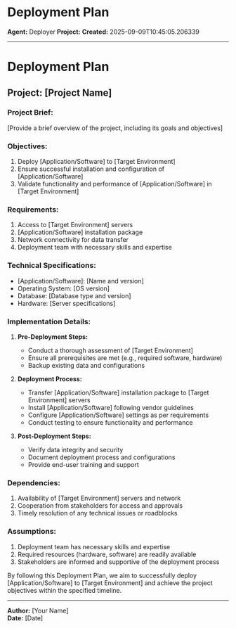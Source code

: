 # Deployment Plan

**Agent:** Deployer
**Project:** 
**Created:** 2025-09-09T10:45:05.206339

---

# Deployment Plan

## Project: [Project Name]

### Project Brief:
[Provide a brief overview of the project, including its goals and objectives]

### Objectives:
1. Deploy [Application/Software] to [Target Environment]
2. Ensure successful installation and configuration of [Application/Software]
3. Validate functionality and performance of [Application/Software] in [Target Environment]

### Requirements:
1. Access to [Target Environment] servers
2. [Application/Software] installation package
3. Network connectivity for data transfer
4. Deployment team with necessary skills and expertise

### Technical Specifications:
- [Application/Software]: [Name and version]
- Operating System: [OS version]
- Database: [Database type and version]
- Hardware: [Server specifications]

### Implementation Details:
1. **Pre-Deployment Steps:**
   - Conduct a thorough assessment of [Target Environment]
   - Ensure all prerequisites are met (e.g., required software, hardware)
   - Backup existing data and configurations

2. **Deployment Process:**
   - Transfer [Application/Software] installation package to [Target Environment] servers
   - Install [Application/Software] following vendor guidelines
   - Configure [Application/Software] settings as per requirements
   - Conduct testing to ensure functionality and performance

3. **Post-Deployment Steps:**
   - Verify data integrity and security
   - Document deployment process and configurations
   - Provide end-user training and support

### Dependencies:
1. Availability of [Target Environment] servers and network
2. Cooperation from stakeholders for access and approvals
3. Timely resolution of any technical issues or roadblocks

### Assumptions:
1. Deployment team has necessary skills and expertise
2. Required resources (hardware, software) are readily available
3. Stakeholders are informed and supportive of the deployment process

By following this Deployment Plan, we aim to successfully deploy [Application/Software] to [Target Environment] and achieve the project objectives within the specified timeline.

---
**Author:** [Your Name]  
**Date:** [Date]
